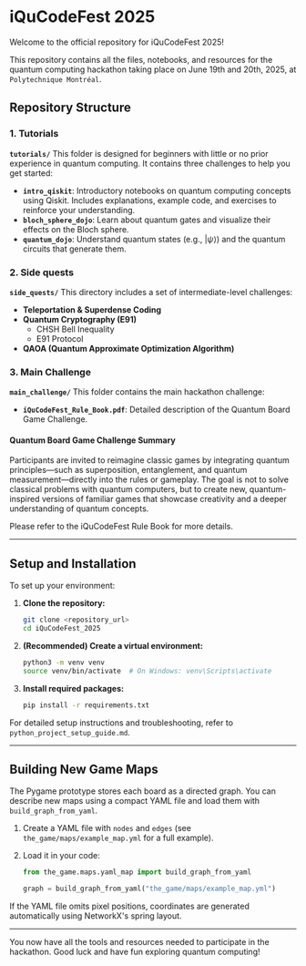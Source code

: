 # iQuCodeFest 2025

Welcome to the official repository for iQuCodeFest 2025!

This repository contains all the files, notebooks, and resources for the quantum computing hackathon taking place on June 19th and 20th, 2025, at `Polytechnique Montréal`.

## Repository Structure

### 1. Tutorials
**`tutorials/`**
This folder is designed for beginners with little or no prior experience in quantum computing. It contains three challenges to help you get started:
- **`intro_qiskit`**: Introductory notebooks on quantum computing concepts using Qiskit. Includes explanations, example code, and exercises to reinforce your understanding.
- **`bloch_sphere_dojo`**: Learn about quantum gates and visualize their effects on the Bloch sphere.
- **`quantum_dojo`**: Understand quantum states (e.g., $|\psi⟩$) and the quantum circuits that generate them.

### 2. Side quests
**`side_quests/`**
This directory includes a set of intermediate-level challenges:
- **Teleportation & Superdense Coding**
- **Quantum Cryptography (E91)**
  - CHSH Bell Inequality
  - E91 Protocol
- **QAOA (Quantum Approximate Optimization Algorithm)**

### 3. Main Challenge
**`main_challenge/`**
This folder contains the main hackathon challenge:
- **`iQuCodeFest_Rule_Book.pdf`**: Detailed description of the Quantum Board Game Challenge.

#### Quantum Board Game Challenge Summary
Participants are invited to reimagine classic games by integrating quantum principles—such as superposition, entanglement, and quantum measurement—directly into the rules or gameplay. The goal is not to solve classical problems with quantum computers, but to create new, quantum-inspired versions of familiar games that showcase creativity and a deeper understanding of quantum concepts.

Please refer to the iQuCodeFest Rule Book for more details.

---

## Setup and Installation

To set up your environment:

1. **Clone the repository:**
    ```bash
    git clone <repository_url>
    cd iQuCodeFest_2025
    ```
2. **(Recommended) Create a virtual environment:**
    ```bash
    python3 -m venv venv
    source venv/bin/activate  # On Windows: venv\Scripts\activate
    ```
3. **Install required packages:**
    ```bash
    pip install -r requirements.txt
    ```

For detailed setup instructions and troubleshooting, refer to `python_project_setup_guide.md`.

---

## Building New Game Maps

The Pygame prototype stores each board as a directed graph. You can describe
new maps using a compact YAML file and load them with
`build_graph_from_yaml`.

1. Create a YAML file with `nodes` and `edges` (see
   `the_game/maps/example_map.yml` for a full example).
2. Load it in your code:

   ```python
   from the_game.maps.yaml_map import build_graph_from_yaml

   graph = build_graph_from_yaml("the_game/maps/example_map.yml")
   ```

If the YAML file omits pixel positions, coordinates are generated
automatically using NetworkX's spring layout.

---

You now have all the tools and resources needed to participate in the hackathon.
Good luck and have fun exploring quantum computing!

